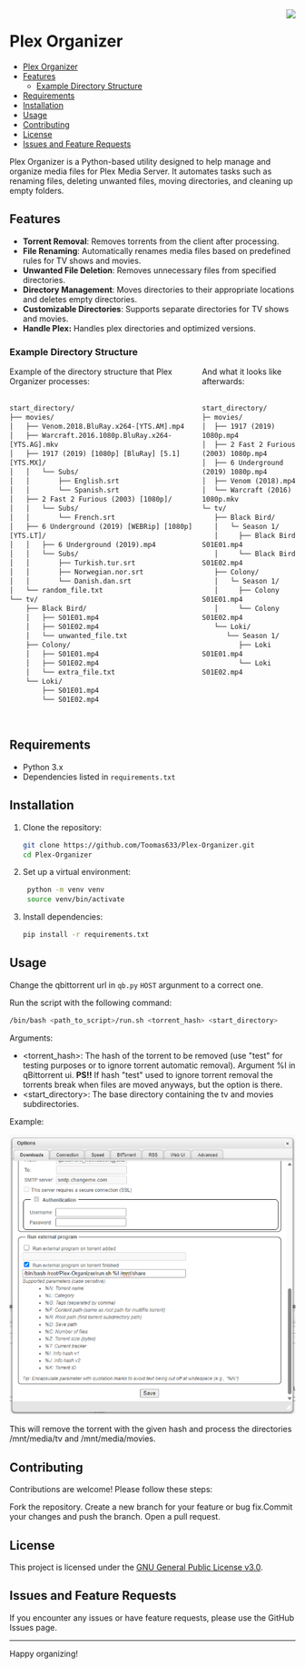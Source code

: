 <img align="right" src="https://sonarcloud.io/api/project_badges/quality_gate?project=Toomas633_Plex-Organizer">

# Plex Organizer

- [Plex Organizer](#plex-organizer)
- [Features](#features)
  - [Example Directory Structure](#example-directory-structure)
- [Requirements](#requirements)
- [Installation](#installation)
- [Usage](#usage)
- [Contributing](#contributing)
- [License](#license)
- [Issues and Feature Requests](#issues-and-feature-requests)

Plex Organizer is a Python-based utility designed to help manage and organize media files for Plex Media Server. It automates tasks such as renaming files, deleting unwanted files, moving directories, and cleaning up empty folders.

## Features

- **Torrent Removal**: Removes torrents from the client after processing.
- **File Renaming**: Automatically renames media files based on predefined rules for TV shows and movies.
- **Unwanted File Deletion**: Removes unnecessary files from specified directories.
- **Directory Management**: Moves directories to their appropriate locations and deletes empty directories.
- **Customizable Directories**: Supports separate directories for TV shows and movies.
- **Handle Plex:** Handles plex directories and optimized versions.

### Example Directory Structure

<div style="display: flex; gap: 10px;">
<div style="flex: 2;">
Example of the directory structure that Plex Organizer processes:
<pre>
<code>
start_directory/
├── movies/
│   ├── Venom.2018.BluRay.x264-[YTS.AM].mp4
│   ├── Warcraft.2016.1080p.BluRay.x264-[YTS.AG].mkv
│   ├── 1917 (2019) [1080p] [BluRay] [5.1] [YTS.MX]/
│   │   └── Subs/
│   │       ├── English.srt
│   │       └── Spanish.srt
│   ├── 2 Fast 2 Furious (2003) [1080p]/
│   │   └── Subs/
│   │       └── French.srt
│   ├── 6 Underground (2019) [WEBRip] [1080p] [YTS.LT]/
│   │   ├── 6 Underground (2019).mp4
│   │   └── Subs/
│   │       ├── Turkish.tur.srt
│   │       ├── Norwegian.nor.srt
│   │       └── Danish.dan.srt
│   └── random_file.txt
└── tv/
    ├── Black Bird/
    │   ├── S01E01.mp4
    │   ├── S01E02.mp4
    │   └── unwanted_file.txt
    ├── Colony/
    │   ├── S01E01.mp4
    │   ├── S01E02.mp4
    │   └── extra_file.txt
    └── Loki/
        ├── S01E01.mp4
        └── S01E02.mp4
</pre>
</code>
</div>
<div style="flex: 1;">
And what it looks like afterwards:
<pre>
<code>
start_directory/
├─ movies/
│  ├── 1917 (2019) 1080p.mp4
│  ├── 2 Fast 2 Furious (2003) 1080p.mp4
│  ├── 6 Underground (2019) 1080p.mp4
│  ├── Venom (2018).mp4
│  └── Warcraft (2016) 1080p.mkv
└─ tv/
   ├── Black Bird/
   │   └─ Season 1/
   │     ├── Black Bird S01E01.mp4
   │     └── Black Bird S01E02.mp4
   ├── Colony/
   │   └─ Season 1/
   │     ├── Colony S01E01.mp4
   │     └── Colony S01E02.mp4
   └── Loki/
      └── Season 1/
         ├── Loki S01E01.mp4
         └── Loki S01E02.mp4
</pre>
</code>
</div>
</div>

## Requirements

- Python 3.x
- Dependencies listed in `requirements.txt`

## Installation

1. Clone the repository:

   ```bash
   git clone https://github.com/Toomas633/Plex-Organizer.git
   cd Plex-Organizer
   ```
2. Set up a virtual environment:

   ```bash
    python -m venv venv
    source venv/bin/activate
   ```
3. Install dependencies:

   ```bash
   pip install -r requirements.txt
   ```

## Usage

Change the qbittorrent url in `qb.py` `HOST` argunment to a correct one.

Run the script with the following command:

```bash
/bin/bash <path_to_script>/run.sh <torrent_hash> <start_directory>
```

Arguments:

- <torrent_hash>: The hash of the torrent to be removed (use "test" for testing purposes or to ignore torrent automatic removal). Argument %I in qBittorrent ui.
  **PS!!** If hash "test" used to ignore torrent removal the torrents break when files are moved anyways, but the option is there.
- <start_directory>: The base directory containing the tv and movies subdirectories.

Example:

![Example config image](.github/images/image.png)

This will remove the torrent with the given hash and process the directories /mnt/media/tv and /mnt/media/movies.

## Contributing

Contributions are welcome! Please follow these steps:

Fork the repository.
Create a new branch for your feature or bug fix.Commit your changes and push the branch.
Open a pull request.

## License

This project is licensed under the [GNU General Public License v3.0](LICENSE).

## Issues and Feature Requests

If you encounter any issues or have feature requests, please use the GitHub Issues page.

---

Happy organizing!
